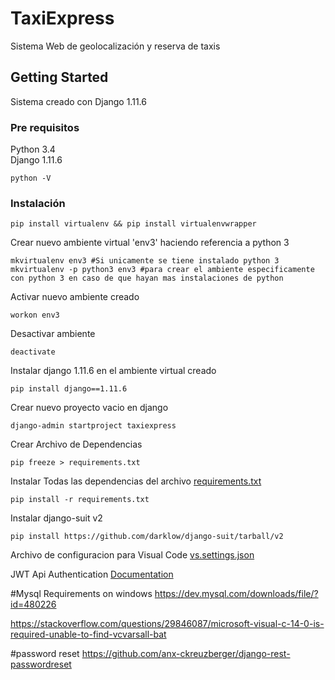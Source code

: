 # TaxiExpress

Sistema Web de geolocalización y reserva de taxis

## Getting Started

Sistema creado con Django 1.11.6

### Pre requisitos

Python 3.4   
Django 1.11.6

```
python -V
```

### Instalación

```
pip install virtualenv && pip install virtualenvwrapper
```

Crear nuevo ambiente virtual 'env3' haciendo referencia a python 3  
```
mkvirtualenv env3 #Si unicamente se tiene instalado python 3 
mkvirtualenv -p python3 env3 #para crear el ambiente especificamente con python 3 en caso de que hayan mas instalaciones de python
```

Activar nuevo ambiente creado
```
workon env3
```

Desactivar ambiente
```
deactivate
```

Instalar django 1.11.6 en el ambiente virtual creado
```
pip install django==1.11.6
```

Crear nuevo proyecto vacio en django
```
django-admin startproject taxiexpress
```

Crear Archivo de Dependencias
```
pip freeze > requirements.txt
```

Instalar Todas las dependencias del archivo [requirements.txt](requirements.txt)
```
pip install -r requirements.txt
```

Instalar django-suit v2
```
pip install https://github.com/darklow/django-suit/tarball/v2
```

Archivo de configuracion para Visual Code
[vs.settings.json](vs.settings.json)

JWT Api Authentication
[Documentation](https://github.com/davesque/django-rest-framework-simplejwt)

#Mysql Requirements on windows
https://dev.mysql.com/downloads/file/?id=480226

https://stackoverflow.com/questions/29846087/microsoft-visual-c-14-0-is-required-unable-to-find-vcvarsall-bat

#password reset
https://github.com/anx-ckreuzberger/django-rest-passwordreset